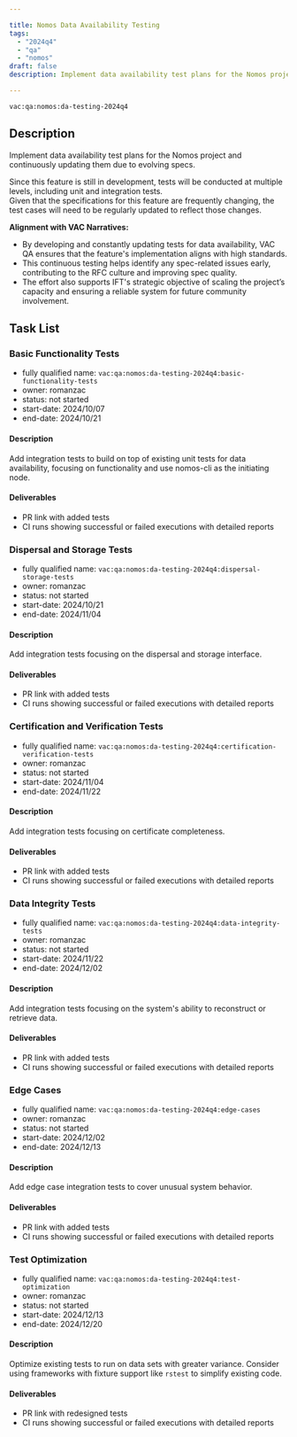 ```yaml
---

title: Nomos Data Availability Testing  
tags:
  - "2024q4"
  - "qa"
  - "nomos"  
draft: false  
description: Implement data availability test plans for the Nomos project and continuously updating them due to evolving specs.

---
```


`vac:qa:nomos:da-testing-2024q4`

## Description
Implement data availability test plans for the Nomos project and continuously updating them due to evolving specs.

Since this feature is still in development, tests will be conducted at multiple levels, including unit and integration tests. <br/>
Given that the specifications for this feature are frequently changing, the test cases will need to be regularly updated to reflect those changes.

**Alignment with VAC Narratives:**  
- By developing and constantly updating tests for data availability, VAC QA ensures that the feature's implementation aligns with high standards. 
- This continuous testing helps identify any spec-related issues early, contributing to the RFC culture and improving spec quality. 
- The effort also supports IFT's strategic objective of scaling the project’s capacity and ensuring a reliable system for future community involvement.

## Task List

### Basic Functionality Tests

* fully qualified name: `vac:qa:nomos:da-testing-2024q4:basic-functionality-tests`
* owner: romanzac
* status: not started
* start-date: 2024/10/07
* end-date: 2024/10/21

#### Description 
Add integration tests to build on top of existing unit tests for data availability, focusing on functionality and use nomos-cli as the initiating node.

#### Deliverables 
* PR link with added tests  
* CI runs showing successful or failed executions with detailed reports

### Dispersal and Storage Tests

* fully qualified name: `vac:qa:nomos:da-testing-2024q4:dispersal-storage-tests`
* owner: romanzac
* status: not started
* start-date: 2024/10/21
* end-date: 2024/11/04

#### Description 
Add integration tests focusing on the dispersal and storage interface.

#### Deliverables 
* PR link with added tests  
* CI runs showing successful or failed executions with detailed reports

### Certification and Verification Tests

* fully qualified name: `vac:qa:nomos:da-testing-2024q4:certification-verification-tests`
* owner: romanzac
* status: not started
* start-date: 2024/11/04
* end-date: 2024/11/22

#### Description 
Add integration tests focusing on certificate completeness.

#### Deliverables 
* PR link with added tests  
* CI runs showing successful or failed executions with detailed reports

### Data Integrity Tests

* fully qualified name: `vac:qa:nomos:da-testing-2024q4:data-integrity-tests`
* owner: romanzac
* status: not started
* start-date: 2024/11/22
* end-date: 2024/12/02

#### Description 
Add integration tests focusing on the system's ability to reconstruct or retrieve data.

#### Deliverables 
* PR link with added tests  
* CI runs showing successful or failed executions with detailed reports

### Edge Cases

* fully qualified name: `vac:qa:nomos:da-testing-2024q4:edge-cases`
* owner: romanzac
* status: not started
* start-date: 2024/12/02
* end-date: 2024/12/13

#### Description 
Add edge case integration tests to cover unusual system behavior.

#### Deliverables 
* PR link with added tests  
* CI runs showing successful or failed executions with detailed reports

### Test Optimization

* fully qualified name: `vac:qa:nomos:da-testing-2024q4:test-optimization`
* owner: romanzac
* status: not started
* start-date: 2024/12/13
* end-date: 2024/12/20

#### Description 
Optimize existing tests to run on data sets with greater variance. Consider using frameworks with fixture support like `rstest` to simplify existing code.

#### Deliverables 
* PR link with redesigned tests  
* CI runs showing successful or failed executions with detailed reports
